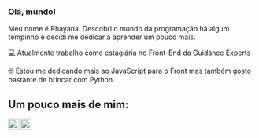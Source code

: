 ### Olá, mundo! 

Meu nome é Rhayana. Descobri o mundo da programação há algum tempinho e decidi me dedicar a aprender um pouco mais.

💻 Atualmente trabalho como estagiária no Front-End da Guidance Experts 

🤓 Estou me dedicando mais ao JavaScript para o Front mas também gosto bastante de brincar com Python.

## Um pouco mais de mim:

[<img align="left" alt="Rhayana | LinkedIn" width="22px" src="https://cdn.jsdelivr.net/npm/simple-icons@v3/icons/linkedin.svg" />][linkedin]
[<img align="left" alt="Rhayana | Instagram" width="22px" src="https://cdn.jsdelivr.net/npm/simple-icons@v3/icons/instagram.svg" />][instagram]



[instagram]: https://www.instagram.com/rhayana.b
[linkedin]: https://www.linkedin.com/in/rhayana-barbosa
